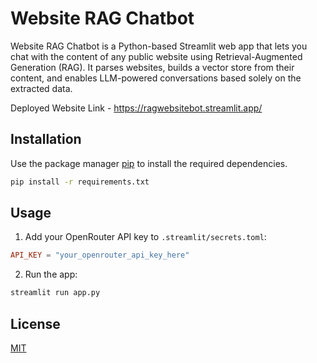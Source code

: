 # Website RAG Chatbot

Website RAG Chatbot is a Python-based Streamlit web app that lets you chat with the content of any public website using Retrieval-Augmented Generation (RAG). It parses websites, builds a vector store from their content, and enables LLM-powered conversations based solely on the extracted data.

Deployed Website Link - https://ragwebsitebot.streamlit.app/

## Installation

Use the package manager [pip](https://pip.pypa.io/en/stable/) to install the required dependencies.

```bash
pip install -r requirements.txt
```

## Usage

1. Add your OpenRouter API key to `.streamlit/secrets.toml`:

```toml
API_KEY = "your_openrouter_api_key_here"
```

2. Run the app:

```bash
streamlit run app.py
```


## License

[MIT](https://choosealicense.com/licenses/mit/)
